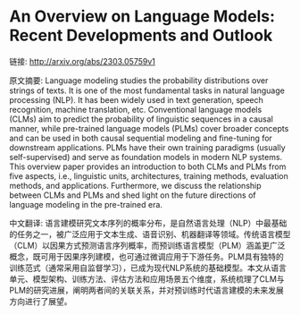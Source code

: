 # An Overview on Language Models: Recent Developments and Outlook

链接: http://arxiv.org/abs/2303.05759v1

原文摘要:
Language modeling studies the probability distributions over strings of
texts. It is one of the most fundamental tasks in natural language processing
(NLP). It has been widely used in text generation, speech recognition, machine
translation, etc. Conventional language models (CLMs) aim to predict the
probability of linguistic sequences in a causal manner, while pre-trained
language models (PLMs) cover broader concepts and can be used in both causal
sequential modeling and fine-tuning for downstream applications. PLMs have
their own training paradigms (usually self-supervised) and serve as foundation
models in modern NLP systems. This overview paper provides an introduction to
both CLMs and PLMs from five aspects, i.e., linguistic units, architectures,
training methods, evaluation methods, and applications. Furthermore, we discuss
the relationship between CLMs and PLMs and shed light on the future directions
of language modeling in the pre-trained era.

中文翻译:
语言建模研究文本序列的概率分布，是自然语言处理（NLP）中最基础的任务之一，被广泛应用于文本生成、语音识别、机器翻译等领域。传统语言模型（CLM）以因果方式预测语言序列概率，而预训练语言模型（PLM）涵盖更广泛概念，既可用于因果序列建模，也可通过微调应用于下游任务。PLM具有独特的训练范式（通常采用自监督学习），已成为现代NLP系统的基础模型。本文从语言单元、模型架构、训练方法、评估方法和应用场景五个维度，系统梳理了CLM与PLM的研究进展，阐明两者间的关联关系，并对预训练时代语言建模的未来发展方向进行了展望。
